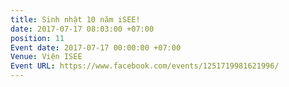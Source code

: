 ```yaml
---
title: Sinh nhật 10 năm iSEE!
date: 2017-07-17 08:03:00 +07:00
position: 11
Event date: 2017-07-17 00:00:00 +07:00
Venue: Viện ISEE
Event URL: https://www.facebook.com/events/1251719981621996/
---
```



